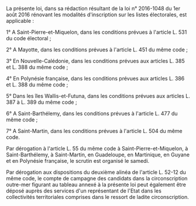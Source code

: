 La présente loi, dans sa rédaction résultant de la loi n° 2016-1048 du 1er août 2016 rénovant les modalités d'inscription sur les listes électorales, est applicable :

1° A Saint-Pierre-et-Miquelon, dans les conditions prévues à l'article L. 531 du code électoral ;

2° A Mayotte, dans les conditions prévues à l'article L. 451 du même code ;

3° En Nouvelle-Calédonie, dans les conditions prévues aux articles L. 385 et L. 388 du même code ;

4° En Polynésie française, dans les conditions prévues aux articles L. 386 et L. 388 du même code ;

5° Dans les îles Wallis-et-Futuna, dans les conditions prévues aux articles L. 387 à L. 389 du même code ;

6° A Saint-Barthélemy, dans les conditions prévues à l'article L. 477 du même code ;

7° A Saint-Martin, dans les conditions prévues à l'article L. 504 du même code.

Par dérogation à l'article L. 55 du même code à Saint-Pierre-et-Miquelon, à Saint-Barthélemy, à Saint-Martin, en Guadeloupe, en Martinique, en Guyane et en Polynésie française, le scrutin est organisé le samedi.

Par dérogation aux dispositions du deuxième alinéa de l'article L. 52-12 du même code, le compte de campagne des candidats dans la circonscription outre-mer figurant au tableau annexé à la présente loi peut également être déposé auprès des services d'un représentant de l'Etat dans les collectivités territoriales comprises dans le ressort de ladite circonscription.
